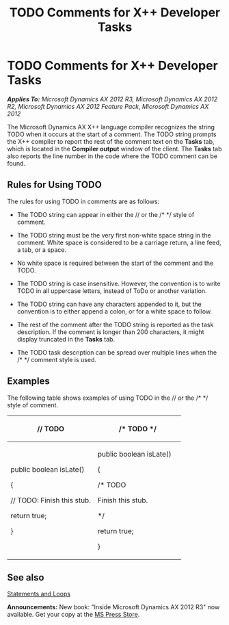 ﻿---
title: TODO Comments for X++ Developer Tasks
TOCTitle: TODO Comments for X++ Developer Tasks
ms:assetid: 03afe7dd-dae6-4722-a034-274d4249ba14
ms:mtpsurl: https://msdn.microsoft.com/en-us/library/Gg843451(v=AX.60)
ms:contentKeyID: 35240243
ms.date: 05/18/2015
mtps_version: v=AX.60
---

# TODO Comments for X++ Developer Tasks 


_**Applies To:** Microsoft Dynamics AX 2012 R3, Microsoft Dynamics AX 2012 R2, Microsoft Dynamics AX 2012 Feature Pack, Microsoft Dynamics AX 2012_

The Microsoft Dynamics AX X++ language compiler recognizes the string TODO when it occurs at the start of a comment. The TODO string prompts the X++ compiler to report the rest of the comment text on the **Tasks** tab, which is located in the **Compiler output** window of the client. The **Tasks** tab also reports the line number in the code where the TODO comment can be found.

## Rules for Using TODO

The rules for using TODO in comments are as follows:

  - The TODO string can appear in either the // or the /\* \*/ style of comment.

  - The TODO string must be the very first non-white space string in the comment. White space is considered to be a carriage return, a line feed, a tab, or a space.

  - No white space is required between the start of the comment and the TODO.

  - The TODO string is case insensitive. However, the convention is to write TODO in all uppercase letters, instead of ToDo or another variation.

  - The TODO string can have any characters appended to it, but the convention is to either append a colon, or for a white space to follow.

  - The rest of the comment after the TODO string is reported as the task description. If the comment is longer than 200 characters, it might display truncated in the **Tasks** tab.

  - The TODO task description can be spread over multiple lines when the /\* \*/ comment style is used.

## Examples

The following table shows examples of using TODO in the // or the /\* \*/ style of comment.

<table>
<colgroup>
<col style="width: 50%" />
<col style="width: 50%" />
</colgroup>
<thead>
<tr class="header">
<th><p>// TODO</p></th>
<th><p>/* TODO */</p></th>
</tr>
</thead>
<tbody>
<tr class="odd">
<td><p>public boolean isLate()</p>
<p>{</p>
<p>// TODO: Finish this stub.</p>
<p>return true;</p>
<p>}</p></td>
<td><p>public boolean isLate()</p>
<p>{</p>
<p>/* TODO</p>
<p>Finish this stub.</p>
<p>*/</p>
<p>return true;</p>
<p>}</p></td>
</tr>
</tbody>
</table>


## See also

[Statements and Loops](statements-and-loops.md)

  
**Announcements:** New book: "Inside Microsoft Dynamics AX 2012 R3" now available. Get your copy at the [MS Press Store](https://www.microsoftpressstore.com/store/inside-microsoft-dynamics-ax-2012-r3-9780735685109).

